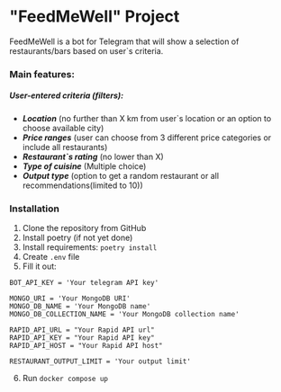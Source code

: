 # "FeedMeWell" Project

FeedMeWell is a bot for Telegram that will show a selection of restaurants/bars based on user`s criteria.

### Main features:

##### User-entered criteria (filters):

- _**Location**_ (no further than X km from user`s location or an option to choose available city)
- **_Price ranges_** (user can choose from 3 different price categories or include all restaurants)
- **_Restaurant`s rating_** (no lower than X)
- **_Type of cuisine_** (Multiple choice)
- **_Output type_** (option to get a random restaurant or all recommendations(limited to 10))

### Installation

1. Clone the repository from GitHub
2. Install poetry (if not yet done)
3. Install requirements: `poetry install`
4. Create `.env` file
5. Fill it out:
```
BOT_API_KEY = 'Your telegram API key'

MONGO_URI = 'Your MongoDB URI'
MONGO_DB_NAME = 'Your MongoDB name'
MONGO_DB_COLLECTION_NAME = 'Your MongoDB collection name'

RAPID_API_URL = "Your Rapid API url"
RAPID_API_KEY = "Your Rapid API key"
RAPID_API_HOST = "Your Rapid API host"

RESTAURANT_OUTPUT_LIMIT = 'Your output limit'
```
6. Run `docker compose up`
